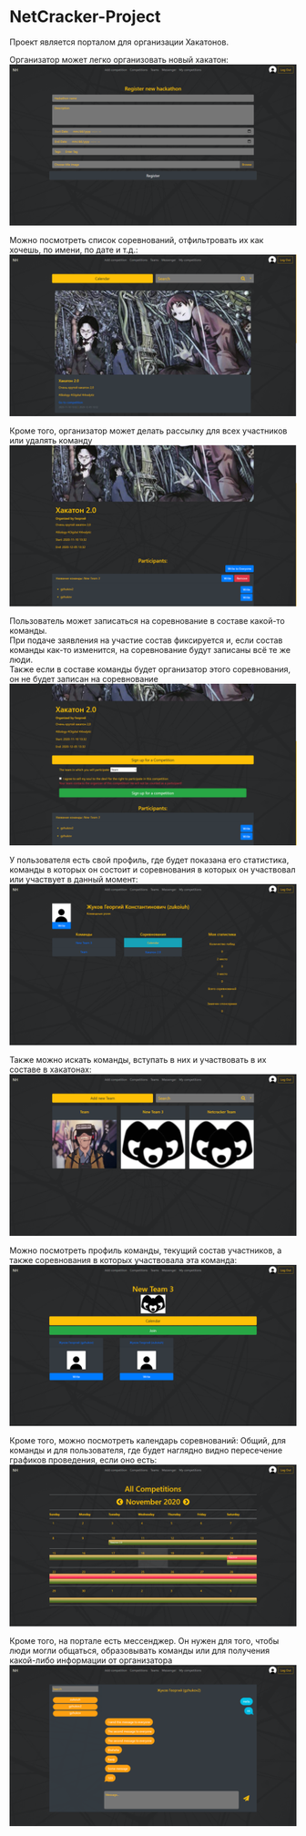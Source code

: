 # NetCracker-Project
Проект является порталом для организации Хакатонов.  

Организатор может легко организовать новый хакатон:  
![Add competition](images/add-competition.png)  
  
Можно посмотреть список соревнований, отфильтровать их как хочешь, по имени, по дате и т.д.:  
![Competition list](images/competition-list.png)  
  
Кроме того, организатор может делать рассылку для всех участников или удалять команду
![Competition admin](images/competition-admin.png)  
  
Пользователь может записаться на соревнование в составе какой-то команды.  
При подаче заявления на участие состав фиксируется и, если состав команды как-то изменится, на соревнование будут записаны всё те же люди.  
Также если в составе команды будет организатор этого соревнования, он не будет записан на соревнование  
![Competition admin](images/joinCompetition.png)  
  
У пользователя есть свой профиль, где будет показана его статистика, команды в которых он состоит и соревнования в которых он участвовал или участвует в данный момент:  
![User Profile](images/profile.png)  
  
Также можно искать команды, вступать в них и участвовать в их составе в хакатонах:  
![Team list](images/team-list.png)  
  
Можно посмотреть профиль команды, текущий состав участников, а также соревнования в которых участвовала эта команда:  
![Team profile](images/team.png)  
  
Кроме того, можно посмотреть календарь соревнований: Общий, для команды и для пользователя, где будет наглядно видно пересечение графиков проведения, если оно есть:  
![Calendar](images/calendar.png)  
  
Кроме того, на портале есть мессенджер. Он нужен для того, чтобы люди могли общаться, образовывать команды или для получения какой-либо информации от организатора  
![Messenger](images/messenger.png)